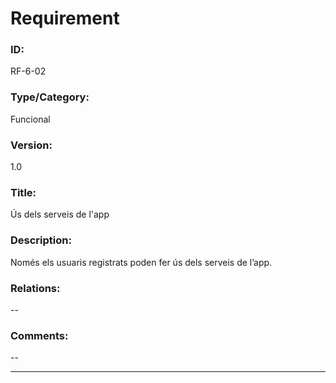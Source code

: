 # Requirement

### ID:
RF-6-02

### Type/Category:
Funcional

### Version: 
1.0

### Title:
Ús dels serveis de l'app

### Description:
Només els usuaris registrats poden fer ús dels serveis de l’app.

### Relations:
--

### Comments:
--

---